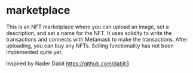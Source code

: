 # marketplace

This is an NFT marketplace where you can upload an image, set a description, and set a name for the NFT. It uses solidity to write the transactions and connects with Metamask to make the transactions. After uploading, you can buy any NFTs. Selling functionality has not been implemented quite yet.

Inspired by Nader Dabit https://github.com/dabit3
